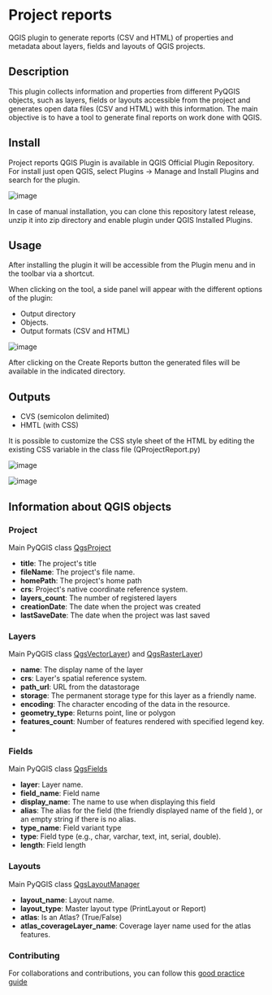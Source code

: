 # Project reports

QGIS plugin to generate reports (CSV and HTML) of properties and metadata about layers, fields and layouts of QGIS projects.

## Description

This plugin collects information and properties from different PyQGIS objects, such as layers, fields or layouts accessible from the project and generates open data files (CSV and HTML) with this information. The main objective is to have a tool to generate final reports on work done with QGIS.

## Install

Project reports QGIS Plugin is available in QGIS Official Plugin Repository. For install just open QGIS, select Plugins -> Manage and Install Plugins and search for the plugin.

![image](https://user-images.githubusercontent.com/4746157/211209142-df602460-01be-42df-98e4-b0bb9211df73.png)


In case of manual installation, you can clone this repository latest release, unzip it into zip directory and enable plugin under QGIS Installed Plugins.

## Usage

After installing the plugin it will be accessible from the Plugin menu and in the toolbar via a shortcut.

When clicking on the tool, a side panel will appear with the different options of the plugin:

- Output directory
- Objects.
- Output formats (CSV and HTML)

![image](https://user-images.githubusercontent.com/4746157/211208664-d3b716d4-957d-42e4-8666-7b08f23b88b8.png)

After clicking on the Create Reports button the generated files will be available in the indicated directory.

## Outputs

- CVS (semicolon delimited)
- HMTL (with CSS)

It is possible to customize the CSS style sheet of the HTML by editing the existing CSS variable in the class file (QProjectReport.py)

![image](https://user-images.githubusercontent.com/4746157/211212255-86c0924b-4eda-4f64-bdb1-07c8438db6a7.png)

![image](https://user-images.githubusercontent.com/4746157/211209086-a60984cf-5bb9-4415-9977-aa919f83f567.png)

## Information about QGIS objects

### Project

Main PyQGIS class [QgsProject](https://qgis.org/pyqgis/master/core/QgsProject.html#module-QgsProject)

- **title**: The project's title
- **fileName**: The project's file name.
- **homePath**: The project's home path
- **crs**: Project's native coordinate reference system.
- **layers_count**: The number of registered layers
- **creationDate**: The date when the project was created
- **lastSaveDate**: The date when the project was last saved

### Layers

Main PyQGIS class [QgsVectorLayer](https://qgis.org/pyqgis/master/core/QgsVectorLayer.html#module-QgsVectorLayer)) and [QgsRasterLayer](https://qgis.org/pyqgis/master/core/QgsRasterLayer.html#module-QgsRasterLayer))

- **name**: The display name of the layer
- **crs**: Layer's spatial reference system.
- **path_url**: URL from the datastorage
- **storage**: The permanent storage type for this layer as a friendly name.
- **encoding**: The character encoding of the data in the resource. 
- **geometry_type**: Returns point, line or polygon
- **features_count**: Number of features rendered with specified legend key.
- 
### Fields

Main PyQGIS class [QgsFields](https://qgis.org/pyqgis/master/core/QgsFields.html#module-QgsFields)

- **layer**: Layer name.
- **field_name**: Field name
- **display_name**: The name to use when displaying this field
- **alias**: The alias for the field (the friendly displayed name of the field ), or an empty string if there is no alias.
- **type_name**: Field variant type
- **type**: Field type (e.g., char, varchar, text, int, serial, double).
- **length**: Field length

### Layouts

Main PyQGIS class [QgsLayoutManager](https://qgis.org/pyqgis/master/core/QgsLayoutManager.html#qgis.core.QgsLayoutManager.layouts)

- **layout_name**: Layout name.
- **layout_type**: Master layout type (PrintLayout or Report)
- **atlas**: Is an Atlas? (True/False)
- **atlas_coverageLayer_name**: Coverage layer name used for the atlas features.

### Contributing

For collaborations and contributions, you can follow this [good practice guide](https://github.com/firstcontributions/first-contributions)


